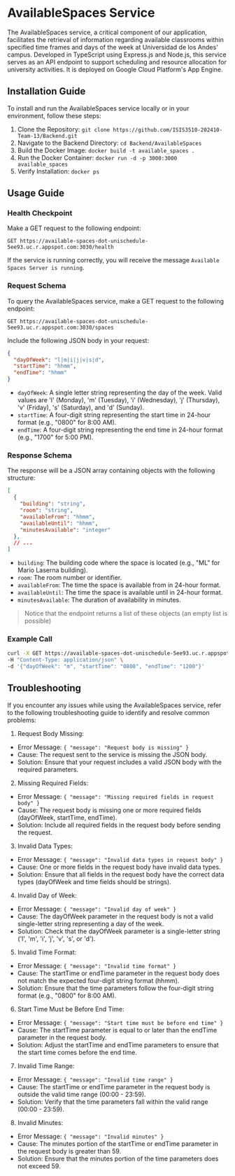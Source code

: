# AvailableSpaces Service

The AvailableSpaces service, a critical component of our application, facilitates the retrieval of information regarding available classrooms within specified time frames and days of the week at Universidad de los Andes' campus. Developed in TypeScript using Express.js and Node.js, this service serves as an API endpoint to support scheduling and resource allocation for university activities. It is deployed on Google Cloud Platform's App Engine.

## Installation Guide

To install and run the AvailableSpaces service locally or in your environment, follow these steps:

1. Clone the Repository: `git clone https://github.com/ISIS3510-202410-Team-13/Backend.git`
2. Navigate to the Backend Directory: `cd Backend/AvailableSpaces`
3. Build the Docker Image: `docker build -t available_spaces .`
4. Run the Docker Container: `docker run -d -p 3000:3000 available_spaces`
5. Verify Installation: `docker ps`

## Usage Guide

### Health Checkpoint

Make a GET request to the following endpoint:

```
GET https://available-spaces-dot-unischedule-5ee93.uc.r.appspot.com:3030/health
```

If the service is running correctly, you will receive the message `Available Spaces Server is running`.

### Request Schema

To query the AvailableSpaces service, make a GET request to the following endpoint:

```
GET https://available-spaces-dot-unischedule-5ee93.uc.r.appspot.com:3030/spaces
```

Include the following JSON body in your request:

```json
{
  "dayOfWeek": "l|m|i|j|v|s|d",
  "startTime": "hhmm",
  "endTime": "hhmm"
}
```


- `dayOfWeek`: A single letter string representing the day of the week. Valid values are 'l' (Monday), 'm' (Tuesday), 'i' (Wednesday), 'j' (Thursday), 'v' (Friday), 's' (Saturday), and 'd' (Sunday).
- `startTime`: A four-digit string representing the start time in 24-hour format (e.g., "0800" for 8:00 AM).
- `endTime`: A four-digit string representing the end time in 24-hour format (e.g., "1700" for 5:00 PM).


### Response Schema

The response will be a JSON array containing objects with the following structure:

```json
[
  {
    "building": "string",
    "room": "string",
    "availableFrom": "hhmm",
    "availableUntil": "hhmm",
    "minutesAvailable": "integer"
  },
  // ...
]
```


- `building`: The building code where the space is located (e.g., "ML" for Mario Laserna building).
- `room`: The room number or identifier.
- `availableFrom`: The time the space is available from in 24-hour format.
- `availableUntil`: The time the space is available until in 24-hour format.
- `minutesAvailable`: The duration of availability in minutes.

> Notice that the endpoint returns a list of these objects (an empty list is possible)

### Example Call

```bash
curl -X GET https://available-spaces-dot-unischedule-5ee93.uc.r.appspot.com:3030/spaces \
-H "Content-Type: application/json" \
-d '{"dayOfWeek": "m", "startTime": "0800", "endTime": "1200"}'
```

## Troubleshooting

If you encounter any issues while using the AvailableSpaces service, refer to the following troubleshooting guide to identify and resolve common problems:

1. Request Body Missing:

- Error Message: `{ "message": "Request body is missing" }`
- Cause: The request sent to the service is missing the JSON body.
- Solution: Ensure that your request includes a valid JSON body with the required parameters.

2. Missing Required Fields:

- Error Message: `{ "message": "Missing required fields in request body" }`
- Cause: The request body is missing one or more required fields (dayOfWeek, startTime, endTime).
- Solution: Include all required fields in the request body before sending the request.

3. Invalid Data Types:

- Error Message: `{ "message": "Invalid data types in request body" }`
- Cause: One or more fields in the request body have invalid data types.
- Solution: Ensure that all fields in the request body have the correct data types (dayOfWeek and time fields should be strings).

4. Invalid Day of Week:

- Error Message: `{ "message": "Invalid day of week" }`
- Cause: The dayOfWeek parameter in the request body is not a valid single-letter string representing a day of the week.
- Solution: Check that the dayOfWeek parameter is a single-letter string ('l', 'm', 'i', 'j', 'v', 's', or 'd').

5. Invalid Time Format:

- Error Message: `{ "message": "Invalid time format" }`
- Cause: The startTime or endTime parameter in the request body does not match the expected four-digit string format (hhmm).
- Solution: Ensure that the time parameters follow the four-digit string format (e.g., "0800" for 8:00 AM).

6. Start Time Must be Before End Time:

- Error Message: `{ "message": "Start time must be before end time" }`
- Cause: The startTime parameter is equal to or later than the endTime parameter in the request body.
- Solution: Adjust the startTime and endTime parameters to ensure that the start time comes before the end time.

7. Invalid Time Range:

- Error Message: `{ "message": "Invalid time range" }`
- Cause: The startTime or endTime parameter in the request body is outside the valid time range (00:00 - 23:59).
- Solution: Verify that the time parameters fall within the valid range (00:00 - 23:59).

8. Invalid Minutes:

- Error Message: `{ "message": "Invalid minutes" }`
- Cause: The minutes portion of the startTime or endTime parameter in the request body is greater than 59.
- Solution: Ensure that the minutes portion of the time parameters does not exceed 59.
